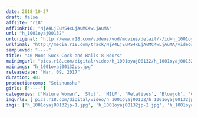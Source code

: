 ```yaml
---
date: 2018-10-27
draft: false
affsite: "r18"
afflinkr18: "NjA4LjEuMS4xLjAuMC4wLjAuMA"
url: "h_1001oyaj00132"
urloriginal: "http://www.r18.com/videos/vod/movies/detail/-/id=h_1001oyaj00132"
urlfinal: "http://media.r18.com/track/NjA4LjEuMS4xLjAuMC4wLjAuMA/videos/vod/movies/detail/-/id=h_1001oyaj00132"
samplevid: "----"
title: "40 Moms Suck Cock and Balls 8 Hours"
mainimgurl: "pics.r18.com/digital/video/h_1001oyaj00132/h_1001oyaj00132ps.jpg"
mainimgs: "h_1001oyaj00132ps.jpg"
releasedate: "Mar. 09, 2017"
duration: 481
productioncomp: "Seishunsha"
girls: ['----']
categories: ['Mature Woman', 'Slut', 'MILF', 'Relatives', 'Blowjob', 'Compilation', 'Over 4 Hours']
imgurls: ['pics.r18.com/digital/video/h_1001oyaj00132/h_1001oyaj00132jp-1.jpg', 'pics.r18.com/digital/video/h_1001oyaj00132/h_1001oyaj00132jp-2.jpg', 'pics.r18.com/digital/video/h_1001oyaj00132/h_1001oyaj00132jp-3.jpg', 'pics.r18.com/digital/video/h_1001oyaj00132/h_1001oyaj00132jp-4.jpg', 'pics.r18.com/digital/video/h_1001oyaj00132/h_1001oyaj00132jp-5.jpg', 'pics.r18.com/digital/video/h_1001oyaj00132/h_1001oyaj00132jp-6.jpg', 'pics.r18.com/digital/video/h_1001oyaj00132/h_1001oyaj00132jp-7.jpg', 'pics.r18.com/digital/video/h_1001oyaj00132/h_1001oyaj00132jp-8.jpg', 'pics.r18.com/digital/video/h_1001oyaj00132/h_1001oyaj00132jp-9.jpg', 'pics.r18.com/digital/video/h_1001oyaj00132/h_1001oyaj00132jp-10.jpg', 'pics.r18.com/digital/video/h_1001oyaj00132/h_1001oyaj00132jp-11.jpg', 'pics.r18.com/digital/video/h_1001oyaj00132/h_1001oyaj00132jp-12.jpg', 'pics.r18.com/digital/video/h_1001oyaj00132/h_1001oyaj00132jp-13.jpg', 'pics.r18.com/digital/video/h_1001oyaj00132/h_1001oyaj00132jp-14.jpg', 'pics.r18.com/digital/video/h_1001oyaj00132/h_1001oyaj00132jp-15.jpg', 'pics.r18.com/digital/video/h_1001oyaj00132/h_1001oyaj00132jp-16.jpg', 'pics.r18.com/digital/video/h_1001oyaj00132/h_1001oyaj00132jp-17.jpg', 'pics.r18.com/digital/video/h_1001oyaj00132/h_1001oyaj00132jp-18.jpg', 'pics.r18.com/digital/video/h_1001oyaj00132/h_1001oyaj00132jp-19.jpg', 'pics.r18.com/digital/video/h_1001oyaj00132/h_1001oyaj00132jp-20.jpg']
imgs: ['h_1001oyaj00132jp-1.jpg', 'h_1001oyaj00132jp-2.jpg', 'h_1001oyaj00132jp-3.jpg', 'h_1001oyaj00132jp-4.jpg', 'h_1001oyaj00132jp-5.jpg', 'h_1001oyaj00132jp-6.jpg', 'h_1001oyaj00132jp-7.jpg', 'h_1001oyaj00132jp-8.jpg', 'h_1001oyaj00132jp-9.jpg', 'h_1001oyaj00132jp-10.jpg', 'h_1001oyaj00132jp-11.jpg', 'h_1001oyaj00132jp-12.jpg', 'h_1001oyaj00132jp-13.jpg', 'h_1001oyaj00132jp-14.jpg', 'h_1001oyaj00132jp-15.jpg', 'h_1001oyaj00132jp-16.jpg', 'h_1001oyaj00132jp-17.jpg', 'h_1001oyaj00132jp-18.jpg', 'h_1001oyaj00132jp-19.jpg', 'h_1001oyaj00132jp-20.jpg']
---
```

